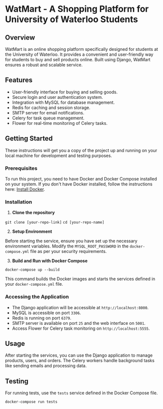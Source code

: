 # WatMart - A Shopping Platform for University of Waterloo Students

## Overview

WatMart is an online shopping platform specifically designed for students at the University of Waterloo. It provides a convenient and user-friendly way for students to buy and sell products online. Built using Django, WatMart ensures a robust and scalable service.

## Features

- User-friendly interface for buying and selling goods.
- Secure login and user authentication system.
- Integration with MySQL for database management.
- Redis for caching and session storage.
- SMTP server for email notifications.
- Celery for task queue management.
- Flower for real-time monitoring of Celery tasks.

## Getting Started

These instructions will get you a copy of the project up and running on your local machine for development and testing purposes.

### Prerequisites

To run this project, you need to have Docker and Docker Compose installed on your system. If you don't have Docker installed, follow the instructions here: [Install Docker](https://docs.docker.com/get-docker/).

### Installation

1. **Clone the repository**

`git clone [your-repo-link]`
`cd [your-repo-name]`


2. **Setup Environment**

Before starting the service, ensure you have set up the necessary environment variables. Modify the `MYSQL_ROOT_PASSWORD` in the `docker-compose.yml` file as per your security requirements.

3. **Build and Run with Docker Compose**

`docker-compose up --build`


This command builds the Docker images and starts the services defined in your `docker-compose.yml` file.

### Accessing the Application

- The Django application will be accessible at `http://localhost:8000`.
- MySQL is accessible on port `3306`.
- Redis is running on port `6379`.
- SMTP server is available on port `25` and the web interface on `5001`.
- Access Flower for Celery task monitoring on `http://localhost:5555`.

## Usage

After starting the services, you can use the Django application to manage products, users, and orders. The Celery workers handle background tasks like sending emails and processing data.

## Testing

For running tests, use the `tests` service defined in the Docker Compose file.

`docker-compose run tests`